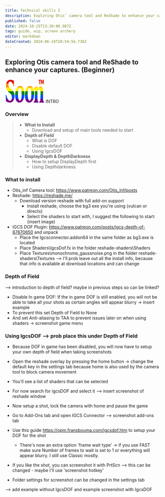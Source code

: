 ```yaml
---
title: Technical skills I
description: Exploring Otis’ camera tool and ReShade to enhance your captures. (Beginner)
published: false
date: 2024-10-25T13:30:00.987Z
tags: guide, wip, screen archery
editor: markdown
dateCreated: 2024-06-24T20:54:56.738Z
---
```


## Exploring Otis camera tool and ReShade to enhance your captures. (Beginner)

![soon_tm.webp](/test/alithea/soon_tm.webp)
INTRO

### Overview
> - **What to Install**
> 	- Download and setup of main tools needed to start
> - **Depth of Field**
> 	- What is DOF
>   - Disable default DOF
>   - Using IgcsDOF
> - **DisplayDepth & DepthDarkness**
> 	- How to setup DisplayDepth first
> 	- Using Depthdarkness



### What to install
- Otis_inf Camera tool: https://www.patreon.com/Otis_Inf/posts
- Reshade: https://reshade.me/
	- Download version reshade with full add-on support
		- Install reshade, choose the bg3 exe you're using (vulcan or directx)
		- Select the shaders to start with, I suggest the following to start:
    (insert image)
- IGCS DOF Plugin: https://www.patreon.com/posts/igcs-depth-of-87670650 and unpack
	- Place the Igcsconnector.addon64 in the same folder as bg3.exe is located
	- Place Shaders\IgcsDof.fx in the folder reshade-shaders\Shaders
	- Place Textures\monochrome_gaussnoise.png in the folder reshade-shaders\Textures
--> I'll prob leave out all the install info, because that info is available at download locations and can change

### Depth of Field
--> introduction to depth of field? maybe in previous steps so can be linked?
- Disable In game DOF: If the in game DOF is still enabled, you will not be able to take all your shots as certain angles will appear blurry
-> insert example
- To prevent this set Depth of Field to None
- And set Anti-aliasing to TAA to prevent issues later on when using shaders
-> screenshot game menu

### Using IgcsDOF --> prob place this under Depth of Field
- Because DOF in game has been disabled, you will now have to setup your own depth of field when taking screenshots
- Open the reshade overlay by pressing the home button -> change the default key in the settings tab because home is also used by the camera tool to block camera movement
- You'll see a list of shaders that can be selected
- For now search for igcsDOF and select it
--> insert screenshot of reshade window

- Now setup a shot, lock the camera with home and pause the game
- Go to Add-Ons tab and open IGCS Connector
--> screenshot add-ons tab

- Use this guide https://opm.fransbouma.com/igcsdof.htm to setup your DOF for the shot
	- There's now an extra option 'frame wait type' -> if you use FAST make sure Number of frames to wait is set to 1 or everything will appear blurry. I still use Classic mostly.


- If you like the shot, you can screenshot it with PrtScn 
--> this can be changed - maybe I'll use 'screenshot hotkey'
- Folder settings for screenshot can be changed in the settings tab

--> add example without IgcsDOF and example screenshot with IgcsDOF






